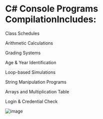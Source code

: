 # C# Console Programs CompilationIncludes:

Class Schedules

Arithmetic Calculations

Grading Systems

Age & Year Identification

Loop-based Simulations

String Manipulation Programs

Arrays and Multiplication Table

Login & Credential Check

![image](https://github.com/user-attachments/assets/aac0bfb9-328a-4805-95b8-c4dd0aa51752)

